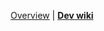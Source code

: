 <div align="center">

<!--prettier-ignore-->
[Overview](https://github.com/jcbhmr/wordle#readme)
| **[Dev wiki](https://github.com/jcbhmr/wordle/tree/main/wiki)**

</div>
